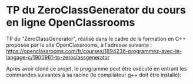 # TP du ZeroClassGenerator du cours en ligne OpenClassrooms

TP du "ZeroClassGenerator", réalisé dans le cadre de la formation en C++ proposée par le
site OpenClassrooms, à l'adresse suivante : https://openclassrooms.com/fr/courses/1894236-programmez-avec-le-langage-c/1900961-tp-zeroclassgenerator



Après avoir cloné ce projet, le programme peut être exécuté en entrant les commandes suivantes
à sa racine (le compilateur g++ doit être installé):
```
```
